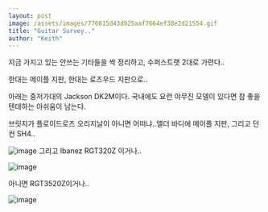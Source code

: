 ```yaml
---
layout: post
image: /assets/images/776815d43d925aaf7664ef38e2d21554.gif
title: "Guitar Survey.."
author: "Keith"
---
```


지금 가지고 있는 안쓰는 기타들을 싹 정리하고, 수퍼스트랫 2대로 가련다..

한대는 메이플 지판, 한대는 로즈우드 지판으로..

아래는 중저가대의 Jackson DK2M이다. 국내에도 요런 야무진 모델이 있다면 참 좋을텐데하는 아쉬움이 남는다.

브릿지가 플로이드로즈 오리지날이 아니면 어떠냐..앨더 바디에 메이플 지판, 그리고 던컨 SH4..


![image](/assets/images/776815d43d925aaf7664ef38e2d21554.gif)
그리고 Ibanez RGT320Z 이거나..

![image](/assets/images/7c5038daa5c1870b7e589d7833a26699.gif)

아니면 RGT3520Z이거나..

![image](/assets/images/c70b88d77e9a917ff3ce1fa5c06b79cf.gif)




